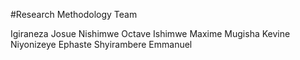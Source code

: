 #Research Methodology Team


Igiraneza Josue
Nishimwe Octave
Ishimwe Maxime
Mugisha Kevine
Niyonizeye Ephaste
Shyirambere Emmanuel


